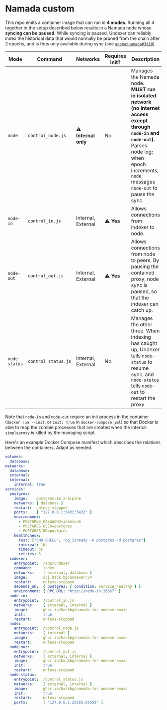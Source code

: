 # Namada custom

This repo emits a container image that can run in **4 modes**.
Running all 4 together in the setup described below results in
a Namada node whose **syncing can be paused.** While syncing is
paused, Undexer can reliably index the historical data that would
normally be pruned from the chain after 2 epochs, and is thus only
available during sync (see [`anoma/namada#3810`](https://github.com/anoma/namada/issues/3810)).

<table>
<thead>
<tr>
<th>Mode</th>
<th>Command</th>
<th>Networks</th>
<th>Requires init?</th>
<th>Description</th>
</tr>
</thead>
<tbody>
<tr>
<td><code>node</code></td>
<td><code>control_node.js</code></td>
<td>⚠️ <b>Internal only</b></td>
<td>No</td>
<td>Manages the Namada node. <b>MUST run in isolated network (no Internet access except through <code>node-in</code> and <code>node-out</code>).</b>
Parses node log; when epoch increments, <code>node</code> messages <code>node-out</code>
to pause the sync.</td>
</tr>
<tr>
<td><code>node-in</code></td>
<td><code>control_in.js</code></td>
<td>Internal, External</td>
<td>⚠️ <b>Yes</b></td>
<td>Allows connections from indexer to node.</td>
</tr>
<tr>
<td><code>node-out</code></td>
<td><code>control_out.js</code></td>
<td>Internal, External</td>
<td>⚠️ <b>Yes</b></td>
<td>Allows connections from node to peers. By pausing the contained proxy,
node sync is paused, so that the indexer can catch up.</td>
</tr>
<tr>
<td><code>node-status</code></td>
<td><code>control_status.js</code></td>
<td>Internal, External</td>
<td>No</td>
<td>Manages the other three. When indexing has caught up, Undexer tells <code>node-status</code>
to resume sync, and <code>node-status</code> tells <code>node-out</code> to restart the proxy.</td>
</tr>
</tbody>
</table>

Note that `node-in` and `node-out` require an init process in the container
(`docker run --init`, or `init: true` in `docker-compose.yml`) so that Docker
is able to reap the zombie processes that are created when the internal
`simpleproxy` is killed by the managing script.

Here's an example Docker Compose manifest which describes the relations between
the containers. Adapt as needed.

```yaml
volumes:
  database:
networks:
  database:
  external:
  internal:
    internal: true
services:
  postgres:
    image:    postgres:16.2-alpine
    networks: [ database ]
    restart:  unless-stopped
    ports:    [ "127.0.0.1:5432:5432" ]
    environment:
      - POSTGRES_PASSWORD=insecure
      - POSTGRES_USER=postgres
      - POSTGRES_DB=postgres
    healthcheck:
      test: ["CMD-SHELL", "pg_isready -U postgres -d postgres"]
      interval: 10s
      timeout: 5s
      retries: 5
  indexer:
    entrypoint:  /app/undexer
    command:     index
    networks:    [ external, database ]
    image:       oci.hack.bg/undexer:v4
    restart:     unless-stopped
    depends_on:  { postgres: { condition: service_healthy } }
    environment: { RPC_URL: "http://node-in:26657" }
  node-in:
    entrypoint:  /control_in.js
    networks:    [ external, internal ]
    image:       ghcr.io/hackbg/namada-for-undexer:main
    init:        true
    restart:     unless-stopped
  node:
    entrypoint:  /control_node.js
    networks:    [ internal ]
    image:       ghcr.io/hackbg/namada-for-undexer:main
    restart:     unless-stopped
  node-out:
    entrypoint:  /control_out.js
    networks:    [ external, internal ]
    image:       ghcr.io/hackbg/namada-for-undexer:main
    init:        true
    restart:     unless-stopped
  node-status:
    entrypoint:  /control_status.js
    networks:    [ external, internal ]
    image:       ghcr.io/hackbg/namada-for-undexer:main
    init:        true
    restart:     unless-stopped
    ports:       [ "127.0.0.1:25555:25555" ]
```
